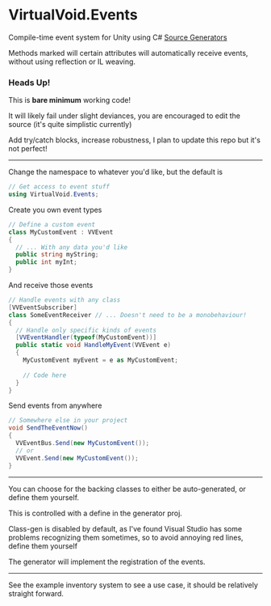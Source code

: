 # VirtualVoid.Events

Compile-time event system for Unity using C# [Source Generators](https://docs.unity3d.com/Manual/roslyn-analyzers.html)

Methods marked will certain attributes will automatically receive events, without using reflection or IL weaving.

### Heads Up!
This is **bare minimum** working code!

It will likely fail under slight deviances, you are encouraged to edit the source (it's quite simplistic currently)

Add try/catch blocks, increase robustness, I plan to update this repo but it's not perfect!

<!-- Test? -->
---

Change the namespace to whatever you'd like, but the default is
```cs
// Get access to event stuff
using VirtualVoid.Events;
```

Create you own event types
```cs
// Define a custom event
class MyCustomEvent : VVEvent
{
  // ... With any data you'd like
  public string myString;
  public int myInt;
}
```

And receive those events
```cs
// Handle events with any class
[VVEventSubscriber]
class SomeEventReceiver // ... Doesn't need to be a monobehaviour!
{
  // Handle only specific kinds of events
  [VVEventHandler(typeof(MyCustomEvent))]
  public static void HandleMyEvent(VVEvent e)
  {
    MyCustomEvent myEvent = e as MyCustomEvent;
    
    // Code here
  }
}
```

Send events from anywhere
```cs
// Somewhere else in your project
void SendTheEventNow()
{
  VVEventBus.Send(new MyCustomEvent());
  // or
  VVEvent.Send(new MyCustomEvent());
}
```
---

You can choose for the backing classes to either be auto-generated, or define them yourself.

This is controlled with a define in the generator proj.

Class-gen is disabled by default, as I've found Visual Studio has some problems recognizing them sometimes, so to avoid annoying red lines, define them yourself

The generator will implement the registration of the events.

---

See the example inventory system to see a use case, it should be relatively straight forward.
